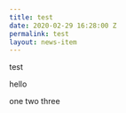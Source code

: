 ```yaml
---
title: test
date: 2020-02-29 16:28:00 Z
permalink: test
layout: news-item
---
```


test

hello 

one
two three